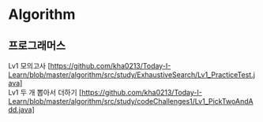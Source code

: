 Algorithm
=============
## 프로그래머스
Lv1 모의고사 [https://github.com/kha0213/Today-I-Learn/blob/master/algorithm/src/study/ExhaustiveSearch/Lv1_PracticeTest.java]   
Lv1 두 개 뽑아서 더하기 [https://github.com/kha0213/Today-I-Learn/blob/master/algorithm/src/study/codeChallenges1/Lv1_PickTwoAndAdd.java]   
